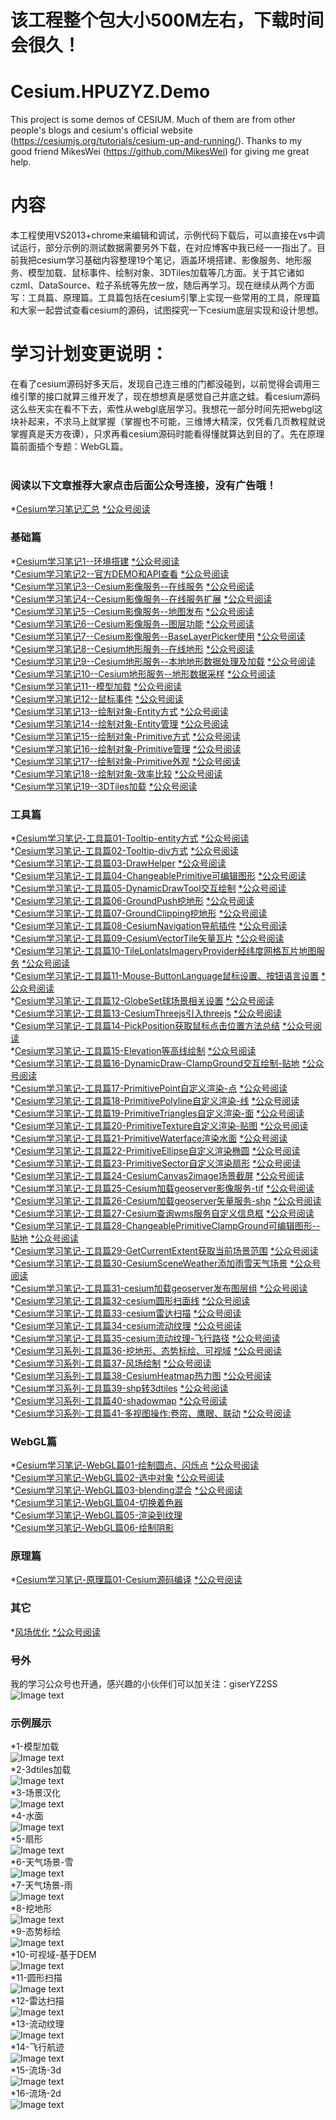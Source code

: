 # 该工程整个包大小500M左右，下载时间会很久！

# Cesium.HPUZYZ.Demo
This project is some demos of CESIUM. Much of them are from other people's blogs and cesium's official website (https://cesiumjs.org/tutorials/cesium-up-and-running/). Thanks to my good friend MikesWei (https://github.com/MikesWei) for giving me great help.
# 内容
本工程使用VS2013+chrome来编辑和调试，示例代码下载后，可以直接在vs中调试运行，部分示例的测试数据需要另外下载，在对应博客中我已经一一指出了。目前我把cesium学习基础内容整理19个笔记，涵盖环境搭建、影像服务、地形服务、模型加载、鼠标事件、绘制对象、3DTiles加载等几方面。关于其它诸如czml、DataSource、粒子系统等先放一放，随后再学习。现在继续从两个方面写：工具篇、原理篇。工具篇包括在cesium引擎上实现一些常用的工具，原理篇和大家一起尝试查看cesium的源码，试图探究一下cesium底层实现和设计思想。
# 学习计划变更说明：
在看了cesium源码好多天后，发现自己连三维的门都没碰到，以前觉得会调用三维引擎的接口就算三维开发了，现在想想真是感觉自己井底之蛙。看cesium源码这么些天实在看不下去，索性从webgl底层学习。我想花一部分时间先把webgl这块补起来，不求马上就掌握（掌握也不可能，三维博大精深，仅凭看几页教程就说掌握真是天方夜谭），只求再看cesium源码时能看得懂就算达到目的了。先在原理篇前面插个专题：WebGL篇。
</br>
</br>
### 阅读以下文章推荐大家点击后面公众号连接，没有广告哦！

*[Cesium学习笔记汇总](http://blog.sina.com.cn/s/blog_15e866bbe0102xu2f.html) [  *公众号阅读](https://mp.weixin.qq.com/s?__biz=MzU1ODcyMjEwOA==&mid=2247484268&idx=1&sn=861480d7108f70a2fd16000df4df2db1&chksm=fc237e3fcb54f72904a9cd57a3c2bf325e30a00de614ec3145dcb1f0310e7c0f9362d4f00742&token=1964897234&lang=zh_CN#rd)</br>
### 基础篇
*[Cesium学习笔记1--环境搭建](http://blog.sina.com.cn/s/blog_15e866bbe0102xleh.html) [  *公众号阅读](https://mp.weixin.qq.com/s?__biz=MzU1ODcyMjEwOA==&mid=2247483679&idx=1&sn=80cb03643d3a211e382c10f738148272&chksm=fc237c4ccb54f55ab244a7d38489a0568ce1f33c3831b7dad680e4b02296e71f2f9beeb89a28&token=1964897234&lang=zh_CN#rd)</br>
*[Cesium学习笔记2--官方DEMO和API查看](http://blog.sina.com.cn/s/blog_15e866bbe0102xm9s.html) [  *公众号阅读](https://mp.weixin.qq.com/s?__biz=MzU1ODcyMjEwOA==&mid=2247483679&idx=2&sn=35ea99dec0680e04e3801b90c09edc88&chksm=fc237c4ccb54f55a21276f900e3067b650ca0714c5b0365ce604df0ab97c90c5045a3502fbd1&token=1964897234&lang=zh_CN#rd)</br>
*[Cesium学习笔记3--Cesium影像服务--在线服务](http://blog.sina.com.cn/s/blog_15e866bbe0102xmo5.html) [  *公众号阅读](https://mp.weixin.qq.com/s?__biz=MzU1ODcyMjEwOA==&mid=2247483702&idx=1&sn=dbd93a6b696a1cb4b413195106125a37&chksm=fc237c65cb54f5730e1fae37c239cf74dac312ef306702ae12a7d17e90c6059ad07cbd2307bf&token=1964897234&lang=zh_CN#rd)</br>
*[Cesium学习笔记4--Cesium影像服务--在线服务扩展](http://blog.sina.com.cn/s/blog_15e866bbe0102xmo6.html) [  *公众号阅读](https://mp.weixin.qq.com/s?__biz=MzU1ODcyMjEwOA==&mid=2247483702&idx=2&sn=c459d3af574ae08ff721277882c62b61&chksm=fc237c65cb54f573bddfb09536480296be15dd183e023843a723f22c8b3ec177dd390eecaa84&token=1964897234&lang=zh_CN#rd)</br>
*[Cesium学习笔记5--Cesium影像服务--地图发布](http://blog.sina.com.cn/s/blog_15e866bbe0102xn72.html) [  *公众号阅读](https://mp.weixin.qq.com/s?__biz=MzU1ODcyMjEwOA==&mid=2247483702&idx=3&sn=211f3b73a5bc7f6915545be19282db91&chksm=fc237c65cb54f57354726e9906d60df8168f5094dd544fcc1895583d69c8c4252aa11453f603&token=1964897234&lang=zh_CN#rd)</br>
*[Cesium学习笔记6--Cesium影像服务--图层功能](http://blog.sina.com.cn/s/blog_15e866bbe0102xnmj.html) [  *公众号阅读](https://mp.weixin.qq.com/s?__biz=MzU1ODcyMjEwOA==&mid=2247483735&idx=1&sn=ef5006ea77056ea3c4e50add8c0735a9&chksm=fc237c04cb54f5122a70a957fba72cc57482de80ec06f87bb7eaef85caf358c64e5c9a6892a9&token=1964897234&lang=zh_CN#rd)</br>
*[Cesium学习笔记7--Cesium影像服务--BaseLayerPicker使用](http://blog.sina.com.cn/s/blog_15e866bbe0102xnml.html) [  *公众号阅读](https://mp.weixin.qq.com/s?__biz=MzU1ODcyMjEwOA==&mid=2247483735&idx=2&sn=de523b54dd825188851acf5a918f246c&chksm=fc237c04cb54f512400ef05dc5a0597e8042d925a5497beb575d5336357254b5ef24ff6f94ce&token=1964897234&lang=zh_CN#rd)</br>
*[Cesium学习笔记8--Cesium地形服务--在线地形](http://blog.sina.com.cn/s/blog_15e866bbe0102xoak.html) [  *公众号阅读](https://mp.weixin.qq.com/s?__biz=MzU1ODcyMjEwOA==&mid=2247483736&idx=1&sn=2795d14ea00f4d5539c7ec8e94721472&chksm=fc237c0bcb54f51da99041d6488a7c4a6c461f356da995e5d5c5d95e1daffa5ee1c9100be35d&token=1964897234&lang=zh_CN#rd)</br>
*[Cesium学习笔记9--Cesium地形服务--本地地形数据处理及加载](http://blog.sina.com.cn/s/blog_15e866bbe0102xofa.html) [  *公众号阅读](https://mp.weixin.qq.com/s?__biz=MzU1ODcyMjEwOA==&mid=2247483736&idx=2&sn=cbfa390aff7fc14c9764879851bf532b&chksm=fc237c0bcb54f51dc8a00464bb5a537ee41d321d676236631e4e0f3f3ef9d52046575e48a156&token=1964897234&lang=zh_CN#rd)</br>
*[Cesium学习笔记10--Cesium地形服务--地形数据采样](http://blog.sina.com.cn/s/blog_15e866bbe0102xoo7.html) [  *公众号阅读](https://mp.weixin.qq.com/s?__biz=MzU1ODcyMjEwOA==&mid=2247483736&idx=3&sn=bc34f2db26be861e99bf91ef5e797ddd&chksm=fc237c0bcb54f51d5c136e0d9d21c0c834c0275dbf662d02b6c1d5d95e8987001cadb40409ed&token=1964897234&lang=zh_CN#rd)</br>
*[Cesium学习笔记11--模型加载](http://blog.sina.com.cn/s/blog_15e866bbe0102xpsm.html) [  *公众号阅读](https://mp.weixin.qq.com/s?__biz=MzU1ODcyMjEwOA==&mid=2247483798&idx=1&sn=31760ec2922981374e437e02023ffbd3&chksm=fc237cc5cb54f5d301783086f577df31d1ae8665ab36a61c5a1f58cfbbbce792404d33148894&token=1964897234&lang=zh_CN#rd)</br>
*[Cesium学习笔记12--鼠标事件](http://blog.sina.com.cn/s/blog_15e866bbe0102xq8d.html) [  *公众号阅读](https://mp.weixin.qq.com/s?__biz=MzU1ODcyMjEwOA==&mid=2247483798&idx=2&sn=b2f7eda111003971733b93c886c6255e&chksm=fc237cc5cb54f5d3115c4315757cb7a52817f197750d6c6fe1bfb53862975ab65470a2877994&token=1964897234&lang=zh_CN#rd)</br>
*[Cesium学习笔记13--绘制对象-Entity方式](http://blog.sina.com.cn/s/blog_15e866bbe0102xqsx.html) [  *公众号阅读](https://mp.weixin.qq.com/s?__biz=MzU1ODcyMjEwOA==&mid=2247483798&idx=3&sn=b67b900e74885eba31281a85028a33f4&chksm=fc237cc5cb54f5d3a9805aaebbb3de0776d4daa7dee02aadd843235dbee8d1044b535c9df764&token=1964897234&lang=zh_CN#rd)</br>
*[Cesium学习笔记14--绘制对象-Entity管理](http://blog.sina.com.cn/s/blog_15e866bbe0102xrt2.html) [  *公众号阅读](https://mp.weixin.qq.com/s?__biz=MzU1ODcyMjEwOA==&mid=2247483798&idx=4&sn=8eb9808f4a56ee390ee8f2d8686e4cbc&chksm=fc237cc5cb54f5d319c1ff12d5c28e1c2987d0b2e57b6cf16f651a54ede13414087654113a26&token=1964897234&lang=zh_CN#rd)</br>
*[Cesium学习笔记15--绘制对象-Primitive方式](http://blog.sina.com.cn/s/blog_15e866bbe0102xse8.html) [  *公众号阅读](https://mp.weixin.qq.com/s?__biz=MzU1ODcyMjEwOA==&mid=2247483798&idx=5&sn=f46f3d4ca7b348f257dce6f5d5a3eb01&chksm=fc237cc5cb54f5d34bf24c8cb92de9ff22ed117a347da10c682089c7240a232617439287639a&token=1964897234&lang=zh_CN#rd)</br>
*[Cesium学习笔记16--绘制对象-Primitive管理](http://blog.sina.com.cn/s/blog_15e866bbe0102xseb.html) [  *公众号阅读](https://mp.weixin.qq.com/s?__biz=MzU1ODcyMjEwOA==&mid=2247483798&idx=6&sn=0294715d7375365d998f2df9d566c23c&chksm=fc237cc5cb54f5d369221b8a70875bb151650793a9068d85842e9cccd0b43d67aa09fc094537&token=1964897234&lang=zh_CN#rd)</br>
*[Cesium学习笔记17--绘制对象-Primitive外观](http://blog.sina.com.cn/s/blog_15e866bbe0102xsi8.html) [  *公众号阅读](https://mp.weixin.qq.com/s?__biz=MzU1ODcyMjEwOA==&mid=2247483798&idx=7&sn=9ec195e1b636ee9fc7d512132c9bfc9a&chksm=fc237cc5cb54f5d3806133a175644179b21193170b3d7e76d170ba914c53dd2fb333a7f5613a&token=1964897234&lang=zh_CN#rd)</br>
*[Cesium学习笔记18--绘制对象-效率比较](http://blog.sina.com.cn/s/blog_15e866bbe0102xsj3.html) [  *公众号阅读](https://mp.weixin.qq.com/s?__biz=MzU1ODcyMjEwOA==&mid=2247483798&idx=8&sn=4d5c9a8b655018b19bd98bdedeb42f81&chksm=fc237cc5cb54f5d31502f05e607adab030beb055506bde228e257b2693994362e3056a097aae&token=1964897234&lang=zh_CN#rd)</br>
*[Cesium学习笔记19--3DTiles加载](http://blog.sina.com.cn/s/blog_15e866bbe0102xt9i.html) [  *公众号阅读](https://mp.weixin.qq.com/s?__biz=MzU1ODcyMjEwOA==&mid=2247483800&idx=1&sn=ea74ff0529e6a6e48fea5cb1c39f928c&chksm=fc237ccbcb54f5ddd9e7dce8b299cf7b89bc98537f4dc5287357b2b25750c83980d03dd35317&token=1964897234&lang=zh_CN#rd)
### 工具篇
*[Cesium学习笔记-工具篇01-Tooltip-entity方式](http://blog.sina.com.cn/s/blog_15e866bbe0102xv5f.html) [  *公众号阅读](https://mp.weixin.qq.com/s?__biz=MzU1ODcyMjEwOA==&mid=2247483808&idx=1&sn=bb11a5c13d6a857ebb3d6833886d312f&chksm=fc237cf3cb54f5e59ed6b5d63cf6e0c28176f93562b22be4f08ab560bec32adbe800b7dc8c16&token=1964897234&lang=zh_CN#rd)</br>
*[Cesium学习笔记-工具篇02-Tooltip-div方式](http://blog.sina.com.cn/s/blog_15e866bbe0102xv8k.html) [  *公众号阅读](https://mp.weixin.qq.com/s?__biz=MzU1ODcyMjEwOA==&mid=2247483815&idx=1&sn=8cbab6c2a66a09f1cf787743dcb3ea5d&chksm=fc237cf4cb54f5e28a6bda6e6fd15fde7268228313cfb21143765addffaf4c1ae24779d8eb92&token=1964897234&lang=zh_CN#rd)</br>
*[Cesium学习笔记-工具篇03-DrawHelper](http://blog.sina.com.cn/s/blog_15e866bbe0102xvwv.html) [  *公众号阅读](https://mp.weixin.qq.com/s?__biz=MzU1ODcyMjEwOA==&mid=2247483828&idx=1&sn=2ffa5ff35dae482f65bdf8ae62e860ea&chksm=fc237ce7cb54f5f1eb3f29486dd97dddd4cc7c1177200f8623fe63c09e060a8eab518bd5609e&token=1964897234&lang=zh_CN#rd)</br>
*[Cesium学习笔记-工具篇04-ChangeablePrimitive可编辑图形](http://blog.sina.com.cn/s/blog_15e866bbe0102xvwx.html) [  *公众号阅读](https://mp.weixin.qq.com/s?__biz=MzU1ODcyMjEwOA==&mid=2247483839&idx=1&sn=b1cee3c34aa6e12db71a1e2a6486a161&chksm=fc237ceccb54f5faa747f4ee09f440990dc95d4a91a6dbdd3fb4a39ab9e5ea4b7bad0094bf17&token=1964897234&lang=zh_CN#rd)</br>
*[Cesium学习笔记-工具篇05-DynamicDrawTool交互绘制](http://blog.sina.com.cn/s/blog_15e866bbe0102xvx1.html) [  *公众号阅读](https://mp.weixin.qq.com/s?__biz=MzU1ODcyMjEwOA==&mid=2247483853&idx=1&sn=544ac3f074689942b9919943381041d7&chksm=fc237c9ecb54f5882eae7d0832bc90e2821f6c98ac503a0295e4294cfefe1bae3b7021a990d2&token=1964897234&lang=zh_CN#rd)</br>
*[Cesium学习笔记-工具篇06-GroundPush挖地形](http://blog.sina.com.cn/s/blog_15e866bbe0102xwyb.html) [  *公众号阅读](https://mp.weixin.qq.com/s?__biz=MzU1ODcyMjEwOA==&mid=2247483862&idx=1&sn=51a7d5f9a96877d7071fb60f93f96213&chksm=fc237c85cb54f59320d0b58c1ac14a9fc35162a48a7797b03923edc2e717c7148ae563270bb8&token=1964897234&lang=zh_CN#rd)</br>
*[Cesium学习笔记-工具篇07-GroundClipping挖地形](http://blog.sina.com.cn/s/blog_15e866bbe0102xwyd.html) [  *公众号阅读](https://mp.weixin.qq.com/s?__biz=MzU1ODcyMjEwOA==&mid=2247483868&idx=1&sn=9e052783c10652049f39a24e9ab32986&chksm=fc237c8fcb54f59905c52f01089225100a9c6163c6d22ff67595fed2fb35fa62b28a11381621&token=1964897234&lang=zh_CN#rd)</br>
*[Cesium学习笔记-工具篇08-CesiumNavigation导航插件](http://blog.sina.com.cn/s/blog_15e866bbe0102xxcw.html) [  *公众号阅读](https://mp.weixin.qq.com/s?__biz=MzU1ODcyMjEwOA==&mid=2247483875&idx=1&sn=96e65792ad6c43a11405592433cddc57&chksm=fc237cb0cb54f5a62e58fe0caa01a7053a2af6b292dbe383779101df53b4f0104f8d53d430e4&token=1964897234&lang=zh_CN#rd)</br>
*[Cesium学习笔记-工具篇09-CesiumVectorTile矢量瓦片](http://blog.sina.com.cn/s/blog_15e866bbe0102xxd1.html) [  *公众号阅读](https://mp.weixin.qq.com/s?__biz=MzU1ODcyMjEwOA==&mid=2247483892&idx=1&sn=60e4cec786a75696bb87d9b0d7c8ea87&chksm=fc237ca7cb54f5b1d3562b3f1b233f32f07286e0ec519793e34b711a261abc5ef43f0463d51b&token=1964897234&lang=zh_CN#rd)</br>
*[Cesium学习笔记-工具篇10-TileLonlatsImageryProvider经纬度网格瓦片地图服务](http://blog.sina.com.cn/s/blog_15e866bbe0102xxme.html) [  *公众号阅读](https://mp.weixin.qq.com/s?__biz=MzU1ODcyMjEwOA==&mid=2247483892&idx=2&sn=aa524545315feef23b088f8abb6db5ee&chksm=fc237ca7cb54f5b15ca0448cf6c06470498fc2674e7cb70839d2140e9475bc3758cade5b8fcf&token=1964897234&lang=zh_CN#rd)</br>
*[Cesium学习笔记-工具篇11-Mouse-ButtonLanguage鼠标设置、按钮语言设置](http://blog.sina.com.cn/s/blog_15e866bbe0102xyn0.html) [  *公众号阅读](https://mp.weixin.qq.com/s?__biz=MzU1ODcyMjEwOA==&mid=2247483899&idx=1&sn=74d3233f7877ede33425451788d36e1a&chksm=fc237ca8cb54f5be1558fe311b771321b44383a447cfda3b7b67f8919095f1f9a1f5782f0c6d&token=1964897234&lang=zh_CN#rd)</br>
*[Cesium学习笔记-工具篇12-GlobeSet球场景相关设置](http://blog.sina.com.cn/s/blog_15e866bbe0102xyny.html) [  *公众号阅读](https://mp.weixin.qq.com/s?__biz=MzU1ODcyMjEwOA==&mid=2247483922&idx=1&sn=62369576424d4277858a1cb7b02dc73d&chksm=fc237f41cb54f65743a4628fc718c93fd2ccebf445acb5468c9a6b75fa1a3f61a3e203e4c4ab&token=1964897234&lang=zh_CN#rd)</br>
*[Cesium学习笔记-工具篇13-CesiumThreejs引入threejs](http://blog.sina.com.cn/s/blog_15e866bbe0102xz2g.html) [  *公众号阅读](https://mp.weixin.qq.com/s?__biz=MzU1ODcyMjEwOA==&mid=2247483933&idx=1&sn=9647d29734100af5a6b6af241f202773&chksm=fc237f4ecb54f6588f529f40e49714b9d8b4921ad2c03aeac115650cdd2561ee4eb18978d17f&token=1964897234&lang=zh_CN#rd)</br>
*[Cesium学习笔记-工具篇14-PickPosition获取鼠标点击位置方法总结](http://blog.sina.com.cn/s/blog_15e866bbe0102xz32.html) [  *公众号阅读](https://mp.weixin.qq.com/s?__biz=MzU1ODcyMjEwOA==&mid=2247483938&idx=1&sn=60d835cc73ebc3d2d3bc67dc9a1882c4&chksm=fc237f71cb54f6673c935934d22d4c5fb84368e829eb21a7825470d951815d8f9ec021098289&token=1964897234&lang=zh_CN#rd)</br>
*[Cesium学习笔记-工具篇15-Elevation等高线绘制](http://blog.sina.com.cn/s/blog_15e866bbe0102xz6u.html) [  *公众号阅读](https://mp.weixin.qq.com/s?__biz=MzU1ODcyMjEwOA==&mid=2247483957&idx=1&sn=225ab5826f96d3e82c0bcef4c289aade&chksm=fc237f66cb54f670fca86192fff9704e270a77634a4cb6e3e6fd2812c6ae7b007e7a5055c8de&token=1964897234&lang=zh_CN#rd)</br>
*[Cesium学习笔记-工具篇16-DynamicDraw-ClampGround交互绘制-贴地](http://blog.sina.com.cn/s/blog_15e866bbe0102xzbj.html) [  *公众号阅读](https://mp.weixin.qq.com/s?__biz=MzU1ODcyMjEwOA==&mid=2247483966&idx=1&sn=b90a73739d4bd354cdde3a0c34805c01&chksm=fc237f6dcb54f67bddc33e8fd008eac4e9c291c1706beb2b23c3dbf66bfe3927dac4c9007877&token=1964897234&lang=zh_CN#rd)</br>
*[Cesium学习笔记-工具篇17-PrimitivePoint自定义渲染-点](http://blog.sina.com.cn/s/blog_15e866bbe0102y0ji.html) [  *公众号阅读](https://mp.weixin.qq.com/s?__biz=MzU1ODcyMjEwOA==&mid=2247483981&idx=1&sn=3c9a8b70b15460d563d53948c94c5095&chksm=fc237f1ecb54f6087d9b6ad40d5d0ea9a860da7024ec8990cf9ad8b022cad9c14c7127a1d8e5&token=1964897234&lang=zh_CN#rd)</br>
*[Cesium学习笔记-工具篇18-PrimitivePolyline自定义渲染-线](http://blog.sina.com.cn/s/blog_15e866bbe0102y0jj.html) [  *公众号阅读](https://mp.weixin.qq.com/s?__biz=MzU1ODcyMjEwOA==&mid=2247483990&idx=1&sn=e78abc5c08b4dab545b69ed140186209&chksm=fc237f05cb54f6139f586cda6ba2fb70dce0c3a9058922ecdefc666492fcb58d860d852a43ee&token=1964897234&lang=zh_CN#rd)</br>
*[Cesium学习笔记-工具篇19-PrimitiveTriangles自定义渲染-面](http://blog.sina.com.cn/s/blog_15e866bbe0102y0jl.html) [  *公众号阅读](https://mp.weixin.qq.com/s?__biz=MzU1ODcyMjEwOA==&mid=2247484000&idx=1&sn=e2a99635a17874109191c78481bc0151&chksm=fc237f33cb54f62511e8ef60af05749ea98a50eb4dd140cd2dd30bd6a7da7a26548de87aa2b9&token=1964897234&lang=zh_CN#rd)</br>
*[Cesium学习笔记-工具篇20-PrimitiveTexture自定义渲染-贴图](http://blog.sina.com.cn/s/blog_15e866bbe0102y0jm.html) [  *公众号阅读](https://mp.weixin.qq.com/s?__biz=MzU1ODcyMjEwOA==&mid=2247484016&idx=1&sn=4566516a8a9d4d6abf170d5987db2a9c&chksm=fc237f23cb54f635e81424197a77cbd08fa64f21c86838866dac9c2b9a80e61ed82c728b40c5&token=1964897234&lang=zh_CN#rd)</br>
*[Cesium学习笔记-工具篇21-PrimitiveWaterface渲染水面](http://blog.sina.com.cn/s/blog_15e866bbe0102y0ql.html) [  *公众号阅读](https://mp.weixin.qq.com/s?__biz=MzU1ODcyMjEwOA==&mid=2247484022&idx=1&sn=d498e3b1967a22293ae6be97f550ca87&chksm=fc237f25cb54f633642769f4ed2694c23ca79f1521f9d16dcf562fec8bb5c1e61a9aaa4637b1&token=1964897234&lang=zh_CN#rd)</br>
*[Cesium学习笔记-工具篇22-PrimitiveEllipse自定义渲染椭圆](http://blog.sina.com.cn/s/blog_15e866bbe0102y0qn.html) [  *公众号阅读](https://mp.weixin.qq.com/s?__biz=MzU1ODcyMjEwOA==&mid=2247484030&idx=1&sn=68b4e42953bd33b57358d53eb67d48c2&chksm=fc237f2dcb54f63b24b5c59cf9afc9ccce7f17b1436bcf9060a0f157b18dea4609d9a2fe8bf7&token=1964897234&lang=zh_CN#rd)</br>
*[Cesium学习笔记-工具篇23-PrimitiveSector自定义渲染扇形](http://blog.sina.com.cn/s/blog_15e866bbe0102y12s.html) [  *公众号阅读](https://mp.weixin.qq.com/s?__biz=MzU1ODcyMjEwOA==&mid=2247484036&idx=1&sn=0500d38264e47bfbda484f2d92d99351&chksm=fc237fd7cb54f6c1dd1d52a956fd94206d10c0cb561c29859234121cfa35d16147bed505faa3&token=1964897234&lang=zh_CN#rd)</br>
*[Cesium学习笔记-工具篇24-CesiumCanvas2image场景截屏](http://blog.sina.com.cn/s/blog_15e866bbe0102y136.html) [  *公众号阅读](https://mp.weixin.qq.com/s?__biz=MzU1ODcyMjEwOA==&mid=2247484268&idx=4&sn=2c8e4c946a80b18492296ceed40bdd3d&chksm=fc237e3fcb54f729a870df676735d99317c3153c13af833aa96652e89f75edab8b1d65ec000d&token=172290943&lang=zh_CN#rd)</br>
*[Cesium学习笔记-工具篇25-Cesium加载geoserver影像服务-tif](http://blog.sina.com.cn/s/blog_15e866bbe0102y2iz.html) [  *公众号阅读](https://mp.weixin.qq.com/s?__biz=MzU1ODcyMjEwOA==&mid=2247484064&idx=1&sn=3b9649c9d7fe0cebe7ffbf22308e850d&chksm=fc237ff3cb54f6e5e26e1af5ac2401530e1b907ebfdb7f397fdc9dadc38e7e8d78cf5845547c&token=1964897234&lang=zh_CN#rd)</br>
*[Cesium学习笔记-工具篇26-Cesium加载geoserver矢量服务-shp](http://blog.sina.com.cn/s/blog_15e866bbe0102y2ps.html) [  *公众号阅读](https://mp.weixin.qq.com/s?__biz=MzU1ODcyMjEwOA==&mid=2247484079&idx=1&sn=50457f77090a89aae4900f6ec7dcdef2&chksm=fc237ffccb54f6ea19b0610ec4a0e18de48fc377129e568905719ef6cc35c8572007f0dfa8e2&token=1964897234&lang=zh_CN#rd)</br>
*[Cesium学习笔记-工具篇27-Cesium查询wms服务自定义信息框](http://blog.sina.com.cn/s/blog_15e866bbe0102y32b.html) [  *公众号阅读](https://mp.weixin.qq.com/s?__biz=MzU1ODcyMjEwOA==&mid=2247484091&idx=1&sn=66bb880798be047ec876f9707780626e&chksm=fc237fe8cb54f6fe2dc93d5667e7df52f229f12876b53b12f2baec259ed643cd523f35451417&token=1964897234&lang=zh_CN#rd)</br>
*[Cesium学习笔记-工具篇28-ChangeablePrimitiveClampGround可编辑图形--贴地](http://blog.sina.com.cn/s/blog_15e866bbe0102y47m.html) [  *公众号阅读](https://mp.weixin.qq.com/s?__biz=MzU1ODcyMjEwOA==&mid=2247484131&idx=1&sn=49ee83f63acc32d36aa6769597b94d82&chksm=fc237fb0cb54f6a69a43eb9d59c11441f6cd15e370c6a11a2ba5c0870b97323ed4072e6a5fe8&token=1964897234&lang=zh_CN#rd)</br>
*[Cesium学习笔记-工具篇29-GetCurrentExtent获取当前场景范围](http://blog.sina.com.cn/s/blog_15e866bbe0102y5no.html) [  *公众号阅读](https://mp.weixin.qq.com/s?__biz=MzU1ODcyMjEwOA==&mid=2247484131&idx=2&sn=8784eefefb00e115a638103a92d49007&chksm=fc237fb0cb54f6a65c609f5325d8d9a661b9b6b8742408a762f0cd09776340c00b03aed6cfb0&token=1964897234&lang=zh_CN#rd)</br>
*[Cesium学习笔记-工具篇30-CesiumSceneWeather添加雨雪天气场景](http://blog.sina.com.cn/s/blog_15e866bbe0102yfpc.html) [  *公众号阅读](https://mp.weixin.qq.com/s?__biz=MzU1ODcyMjEwOA==&mid=2247484131&idx=3&sn=0699a253a788319511753246f241caed&chksm=fc237fb0cb54f6a6abcaa2294b7e6f982d2d56d6a16b9861ab61183e29b6e8d87d5b6514f544&token=1964897234&lang=zh_CN#rd)</br>
*[Cesium学习笔记-工具篇31-cesium加载geoserver发布图层组](http://blog.sina.com.cn/s/blog_15e866bbe0102ygtt.html) [  *公众号阅读](https://mp.weixin.qq.com/s?__biz=MzU1ODcyMjEwOA==&mid=2247484145&idx=1&sn=1e00a2f239dc5dd0c1b0b15ca696e8fe&chksm=fc237fa2cb54f6b44572ccdfad9039848ab1ee1e92493367ece5afaebc78bb8290291bc108f6&token=1964897234&lang=zh_CN#rd)</br>
*[Cesium学习笔记-工具篇32-cesium圆形扫面线](http://blog.sina.com.cn/s/blog_15e866bbe0102yiw2.html) [  *公众号阅读](https://mp.weixin.qq.com/s?__biz=MzU1ODcyMjEwOA==&mid=2247484378&idx=7&sn=950f578e4771fca044ccae619f21286e&chksm=fc237e89cb54f79f6039343f70f0be131d081a551815f710117504a11fa65996d297ea56358f&scene=21#wechat_redirect)</br>
*[Cesium学习笔记-工具篇33-cesium雷达扫描](http://blog.sina.com.cn/s/blog_15e866bbe0102yj4e.html) [  *公众号阅读](https://mp.weixin.qq.com/s?__biz=MzU1ODcyMjEwOA==&mid=2247484378&idx=6&sn=775a128a76da449d42fcf07975fcfc6c&chksm=fc237e89cb54f79f8a90ca6a27431f5cc4f8164103fc34117c334710e0b3bce8c8e6f2069ac3&scene=21#wechat_redirect)</br>
*[Cesium学习笔记-工具篇34-cesium流动纹理](http://blog.sina.com.cn/s/blog_15e866bbe0102yjaj.html) [  *公众号阅读](https://mp.weixin.qq.com/s?__biz=MzU1ODcyMjEwOA==&mid=2247484378&idx=5&sn=3f2d6aaed73a888b30995d89b3d3b4da&chksm=fc237e89cb54f79f266619b9a92c648578b9439e54bb2765600a97eb89f32c87c553076fe419&scene=21#wechat_redirect)</br>
*[Cesium学习笔记-工具篇35-cesium流动纹理-飞行路径](http://blog.sina.com.cn/s/blog_15e866bbe0102yjdy.html) [  *公众号阅读](https://mp.weixin.qq.com/s?__biz=MzU1ODcyMjEwOA==&mid=2247484378&idx=4&sn=cf882bbf2d72f5f345eefa4bdf579641&chksm=fc237e89cb54f79fe617fde5ace9a9ce14532ea4f4a5c0ab17e6b14cd380eb8e8c607af95ad2&scene=21#wechat_redirect)</br>
*[Cesium学习系列-工具篇36-挖地形、态势标绘、可视域](http://blog.sina.com.cn/s/blog_15e866bbe0102ykk1.html) [  *公众号阅读](https://mp.weixin.qq.com/s?__biz=MzU1ODcyMjEwOA==&mid=2247484378&idx=3&sn=e68b730a1488ef44f60fcaba452f1521&chksm=fc237e89cb54f79f0c9b741519dda5417bf09e82c9da43034681cd1bf599df14bc67d62c9e39&scene=21#wechat_redirect)</br>
*[Cesium学习系列-工具篇37-风场绘制](http://blog.sina.com.cn/s/blog_15e866bbe0102ykkb.html) [  *公众号阅读](https://mp.weixin.qq.com/s?__biz=MzU1ODcyMjEwOA==&mid=2247484378&idx=2&sn=84790a5c3634f9507a45e8102ad94761&chksm=fc237e89cb54f79fde26fbaa185d786bc50a530cf97a611c5e14863df7658f9189dfad6da2ee&scene=21#wechat_redirect)</br>
*[Cesium学习系列-工具篇38-CesiumHeatmap热力图](https://mp.weixin.qq.com/s?__biz=MzU1ODcyMjEwOA==&mid=2247484266&idx=1&sn=d72bf78f5e8799190e4f27b8bb4bc08c&chksm=fc237e39cb54f72f748908c5f877581dfba1e6b492873e928ad8d4cdec0487aa4c3d7bec5b33&scene=21#wechat_redirect) [  *公众号阅读](https://mp.weixin.qq.com/s?__biz=MzU1ODcyMjEwOA==&mid=2247484266&idx=1&sn=d72bf78f5e8799190e4f27b8bb4bc08c&chksm=fc237e39cb54f72f748908c5f877581dfba1e6b492873e928ad8d4cdec0487aa4c3d7bec5b33&scene=21#wechat_redirect)</br>
*[Cesium学习系列-工具篇39-shp转3dtiles](https://mp.weixin.qq.com/s?__biz=MzU1ODcyMjEwOA==&mid=2247484291&idx=2&sn=fb12fdc553f18a8218de278b2c53c922&chksm=fc237ed0cb54f7c686d1246c10ac4f78cb5d445dbc143fd6c56d9850e7f10c403a6f695e1bfb&scene=21#wechat_redirect) [  *公众号阅读](https://mp.weixin.qq.com/s?__biz=MzU1ODcyMjEwOA==&mid=2247484291&idx=2&sn=fb12fdc553f18a8218de278b2c53c922&chksm=fc237ed0cb54f7c686d1246c10ac4f78cb5d445dbc143fd6c56d9850e7f10c403a6f695e1bfb&scene=21#wechat_redirect)</br>
*[Cesium学习系列-工具篇40-shadowmap](https://mp.weixin.qq.com/s?__biz=MzU1ODcyMjEwOA==&mid=2247484291&idx=1&sn=462228fc93807c9550211bee1f81da38&chksm=fc237ed0cb54f7c68f3c115a3d7bba04d5fe13a5a777bed6f39c5277e9f0cd16fe57c438719c&scene=21#wechat_redirectl) [  *公众号阅读](https://mp.weixin.qq.com/s?__biz=MzU1ODcyMjEwOA==&mid=2247484291&idx=1&sn=462228fc93807c9550211bee1f81da38&chksm=fc237ed0cb54f7c68f3c115a3d7bba04d5fe13a5a777bed6f39c5277e9f0cd16fe57c438719c&scene=21#wechat_redirect)</br>
*[Cesium学习系列-工具篇41-多视图操作:卷帘、鹰眼、联动](https://mp.weixin.qq.com/s?__biz=MzU1ODcyMjEwOA==&mid=2247484322&idx=1&sn=9ce86c6b0d4fb0ee2cd626827df5f828&chksm=fc237ef1cb54f7e729eb9b03cb233a8809963924e2e4503debc0424adadc1a59e88ac46c6abf&scene=21#wechat_redirect) [  *公众号阅读](https://mp.weixin.qq.com/s?__biz=MzU1ODcyMjEwOA==&mid=2247484322&idx=1&sn=9ce86c6b0d4fb0ee2cd626827df5f828&chksm=fc237ef1cb54f7e729eb9b03cb233a8809963924e2e4503debc0424adadc1a59e88ac46c6abf&scene=21#wechat_redirect)
### WebGL篇
*[Cesium学习笔记-WebGL篇01-绘制圆点、闪烁点](http://blog.sina.com.cn/s/blog_15e866bbe0102yeq7.html) [  *公众号阅读](https://mp.weixin.qq.com/s?__biz=MzU1ODcyMjEwOA==&mid=2247484348&idx=1&sn=fc0ac7917a8085f65c330b2f6f9b1eca&chksm=fc237eefcb54f7f987c4fdd29c1acd2d3de3e43058b9dd892704ccadfb8098812a8754ded121&scene=21#wechat_redirect)</br>
*[Cesium学习笔记-WebGL篇02-选中对象](http://blog.sina.com.cn/s/blog_15e866bbe0102yfyv.html) [  *公众号阅读](https://mp.weixin.qq.com/s?__biz=MzU1ODcyMjEwOA==&mid=2247484349&idx=1&sn=7bb37e57f12e15c1a4d3185ac865925f&chksm=fc237eeecb54f7f843a32ee2975b15a62dd8b5ca9c63b17d66c3a8bce7a634ad17c13c12f8a7&scene=21#wechat_redirect)</br>
*[Cesium学习笔记-WebGL篇03-blending混合](http://blog.sina.com.cn/s/blog_15e866bbe0102yhw5.html) [  *公众号阅读](https://mp.weixin.qq.com/s?__biz=MzU1ODcyMjEwOA==&mid=2247484350&idx=1&sn=d8465ec4b569e5d75d080e485cb5adb5&chksm=fc237eedcb54f7fb98af24a047d4e6a1772ef75d9e8963631f091708a8e87157716c3423710e&scene=21#wechat_redirect)</br>
*[Cesium学习笔记-WebGL篇04-切换着色器](http://blog.sina.com.cn/s/blog_15e866bbe0102yhwf.html) </br>
*[Cesium学习笔记-WebGL篇05-渲染到纹理](http://blog.sina.com.cn/s/blog_15e866bbe0102yi3v.html) </br>
*[Cesium学习笔记-WebGL篇06-绘制阴影](http://blog.sina.com.cn/s/blog_15e866bbe0102yi8o.html)
### 原理篇
*[Cesium学习笔记-原理篇01-Cesium源码编译](http://blog.sina.com.cn/s/blog_15e866bbe0102y8c2.html) [  *公众号阅读](https://mp.weixin.qq.com/s?__biz=MzU1ODcyMjEwOA==&mid=2247484219&idx=1&sn=4064318a2609d36f803e5b4485bd580e&chksm=fc237e68cb54f77e97b8a17d16850cf8ca4d83c1c8387f709f10176793cf3f48d2c18e6e19ae&scene=21#wechat_redirect)
### 其它
*[风场优化](https://mp.weixin.qq.com/s?__biz=MzU1ODcyMjEwOA==&mid=2247484378&idx=1&sn=d68876bda08b4c1d1c07c254f6baf3d0&chksm=fc237e89cb54f79f9e683b8e159ebed27d6e7e4e0613503b3b7fffc52ccae80ca35d46e03b08&scene=21#wechat_redirect) [  *公众号阅读](https://mp.weixin.qq.com/s?__biz=MzU1ODcyMjEwOA==&mid=2247484378&idx=1&sn=d68876bda08b4c1d1c07c254f6baf3d0&chksm=fc237e89cb54f79f9e683b8e159ebed27d6e7e4e0613503b3b7fffc52ccae80ca35d46e03b08&scene=21#wechat_redirect)</br>
### 号外
我的学习公众号也开通，感兴趣的小伙伴们可以加关注：giserYZ2SS </br>
![Image text](https://github.com/YanzheZhang/Cesium.HPUZYZ.Demo/blob/master/%E5%85%AC%E4%BC%97%E5%8F%B7.png) </br>
### 示例展示
*1-模型加载 </br>
![Image text](https://github.com/YanzheZhang/Cesium.HPUZYZ.Demo/blob/master/Assets/3-1LoadModel-GLTF.png) </br>
*2-3dtiles加载 </br>
![Image text](https://github.com/YanzheZhang/Cesium.HPUZYZ.Demo/blob/master/Assets/6-1Tileset-Laod.html.png) </br>
*3-场景汉化 </br>
![Image text](https://github.com/YanzheZhang/Cesium.HPUZYZ.Demo/blob/master/Assets/Tools-10Mouse-ButtonLanguage.png) </br>
*4-水面 </br>
![Image text](https://github.com/YanzheZhang/Cesium.HPUZYZ.Demo/blob/master/Assets/Tools-20PrimitiveWaterface.png) </br>
*5-扇形 </br>
![Image text](https://github.com/YanzheZhang/Cesium.HPUZYZ.Demo/blob/master/Assets/Tools-22PrimitiveSector.png) </br>
*6-天气场景-雪 </br>
![Image text](https://github.com/YanzheZhang/Cesium.HPUZYZ.Demo/blob/master/Assets/Tools-29postProcess-Snow.png) </br>
*7-天气场景-雨 </br>
![Image text](https://github.com/YanzheZhang/Cesium.HPUZYZ.Demo/blob/master/Assets/Tools-30postProcess-Rain.png) </br>
*8-挖地形 </br>
![Image text](https://github.com/YanzheZhang/Cesium.HPUZYZ.Demo/blob/master/Assets/CircleClipping.gif) </br>
*9-态势标绘 </br>
![Image text](https://github.com/YanzheZhang/Cesium.HPUZYZ.Demo/blob/master/Assets/Plot.gif) </br>
*10-可视域-基于DEM </br>
![Image text](https://github.com/YanzheZhang/Cesium.HPUZYZ.Demo/blob/master/Assets/Tools-36ViewBaseDEM.gif) </br>
*11-圆形扫描 </br>
![Image text](https://github.com/YanzheZhang/Cesium.HPUZYZ.Demo/blob/master/Assets/Tools32-CricleScan.gif) </br>
*12-雷达扫描 </br>
![Image text](https://github.com/YanzheZhang/Cesium.HPUZYZ.Demo/blob/master/Assets/Tools33-RadarScan.gif) </br>
*13-流动纹理 </br>
![Image text](https://github.com/YanzheZhang/Cesium.HPUZYZ.Demo/blob/master/Assets/Tools34-TrailLine.gif) </br>
*14-飞行航迹 </br>
![Image text](https://github.com/YanzheZhang/Cesium.HPUZYZ.Demo/blob/master/Assets/Tools35-FlyPath.gif) </br>
*15-流场-3d </br>
![Image text](https://github.com/YanzheZhang/Cesium.HPUZYZ.Demo/blob/master/Assets/Tools-37CesiumWind-3d.gif) </br>
*16-流场-2d </br>
![Image text](https://github.com/YanzheZhang/Cesium.HPUZYZ.Demo/blob/master/Assets/Tools-37Wind-2d.gif) </br>
